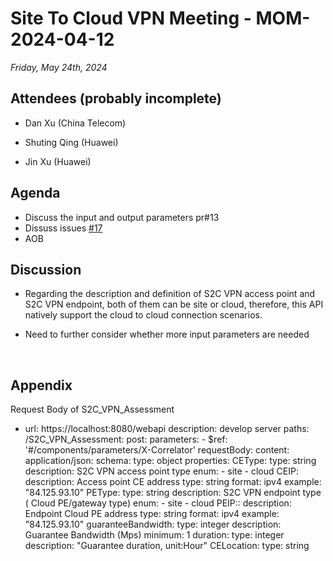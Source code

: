 # Site To Cloud VPN Meeting - MOM-2024-04-12

*Friday, May 24th, 2024*

## Attendees (probably incomplete)

* Dan Xu (China Telecom)

* Shuting Qing (Huawei)

* Jin Xu (Huawei)

  

## Agenda
* Discuss the input and output parameters pr#13
* Dissuss issues [#17](https://github.com/camaraproject/SiteToCloudVPN/issues/17)
* AOB



## Discussion

* Regarding the description and definition of S2C VPN access point and S2C VPN endpoint, both of them can be site or cloud, therefore, this API natively support the cloud to cloud connection scenarios.

* Need to further consider whether more input parameters are needed

​	

## Appendix 

Request Body of S2C_VPN_Assessment 

- url: https://localhost:8080/webapi
  description: develop server
  paths: 
    /S2C_VPN_Assessment:
     post:
       parameters:
        - $ref: '#/components/parameters/X-Correlator'
            requestBody:
              content:
          application/json:
           schema:
            type: object
            properties:
             CEType:
              type: string
              description: S2C VPN access point type
              enum: 
                 - site
                        - cloud
                CEIP:
                  description: Access point CE address
                  type: string
                  format: ipv4
                  example: "84.125.93.10"
                PEType:
                  type: string
                  description: S2C VPN endpoint type ( Cloud PE/gateway type)
                  enum: 
                        - site
                               - cloud
                   PEIP::
                      description: Endpoint Cloud PE address
                      type: string
                      format: ipv4
                      example: "84.125.93.10"
                   guaranteeBandwidth:
                      type: integer
                      description: Guarantee Bandwidth (Mps)
                      minimum: 1
                   duration:
                      type: integer
                      description: "Guarantee duration, unit:Hour"
                   CELocation:
                      type: string




